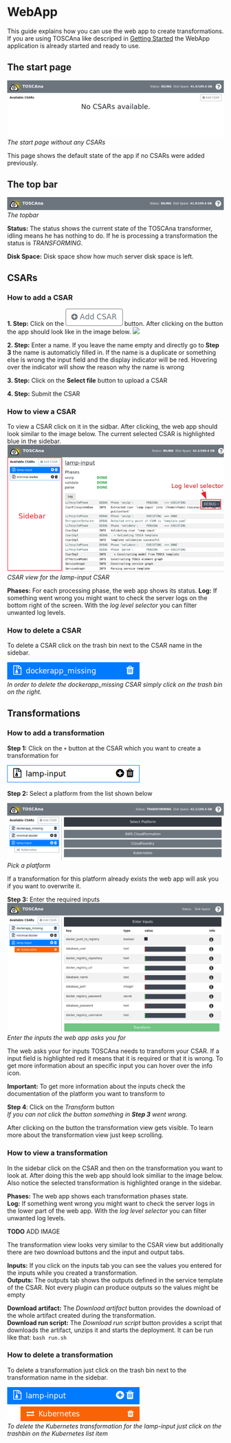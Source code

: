 # WebApp

This guide explains how you can use the web app to create transformations. If you are using TOSCAna like descriped in [Getting Started](../getting-started.md) the WebApp application is already started and ready to use.


## The start page
![](img/start_page.png)
*The start page without any CSARs*

This page shows the default state of the app if no CSARs were added previously.

## The top bar
![](img/topbar.png)
*The topbar*

**Status:** The status shows the current state of the TOSCAna transformer, idling means he has nothing to do. If he is processing a transformation the status is _TRANSFORMING_.

**Disk Space:** Disk space show how much server disk space is left.

## CSARs

### How to add a CSAR
**1. Step:** Click on the ![](img/add_csar_button.png) button. After clicking on the button the app should look like in the image below.
![](img/add_new_csar_bad.png)

**2. Step:** Enter a name. If you leave the name empty and directly go to **Step 3** the name is automaticly filled in. If the name is a duplicate or something else is wrong the input field and the display indicator will be red. Hovering over the indicator will show the reason why the name is wrong

**3. Step:** Click on the **Select file** button to upload a CSAR

**4. Step:** Submit the CSAR

### How to view a CSAR

To view a CSAR click on it in the sidbar. After clicking, the web app should look similar to the image below. The current selected CSAR is highlighted blue in the sidebar.
![](img/view_csars.png)
*CSAR view for the lamp-input CSAR*

**Phases:** For each processing phase, the web app shows its status. 
**Log:** If something went wrong you might want to check the server logs on the bottom right of the screen. With the *log level selector* you can filter unwanted log levels.

### How to delete a CSAR

To delete a CSAR click on the trash bin next to the CSAR name in the sidebar.

![](img/delete_csar.png)  
*In order to delete the dockerapp_missing CSAR simply click on the trash bin on the right.*

## Transformations

### How to add a transformation

**Step 1:** Click on the `+` button at the CSAR which you want to create a transformation for

![](img/add_transformation_for_csar.png)  

**Step 2:** Select a platform from the list shown below

![](img/add_transformation_select_platform.png)  
*Pick a platform*

If a transformation for this platform already exists the web app will ask you if you want to overwrite it.

**Step 3:** Enter the required inputs
![](img/add_transformation_enter_inputs.png)  
*Enter the inputs the web app asks you for*

The web asks your for inputs TOSCAna needs to transform your CSAR.
If a input field is highlighted red it means that it is required or that it is wrong.
To get more information about an specific input you can hover over the info icon.

**Important:** To get more information about the inputs check the documentation of the platform you want to transform to

**Step 4**: Click on the *Transform* button  
*If you can not click the button something in **Step 3** went wrong.*

After clicking on the button the transformation view gets visible. To learn more about the transformation view just keep scrolling.


### How to view a transformation

In the sidebar click on the CSAR and then on the transformation you want to look at. After doing this the web app should look similiar to the image below. Also notice the selected transformation is highlighted orange in the sidebar.

**Phases:** The web app shows each transformation phases state.  
**Log:** If something went wrong you might want to check the server logs in the lower part of the web app. With the *log level selector* you can filter unwanted log levels.

**TODO** ADD IMAGE 

The transformation view looks very similar to the CSAR view but additionally there are two download buttons and the input and output tabs.

**Inputs:** If you click on the inputs tab you can see the values you entered for the inputs while you created a transformation.  
**Outputs:** The outputs tab shows the outputs defined in the service template of the CSAR. Not every plugin can produce outputs so the values might be empty

**Download artifact:** The *Download artifact* button provides the download of the whole artifact created during the transformation.  
**Download run script:** The *Download run script* button provides a script that downloads the artifact, unzips it and starts the deployment. It can be run like that: `bash run.sh`

### How to delete a transformation

To delete a transformation just click on the trash bin next to the transformation name in the sidebar.

![](img/delete_transformation.png)  
*To delete the Kubernetes transformation for the lamp-input just click on the trashbin on the Kubernetes list item*

